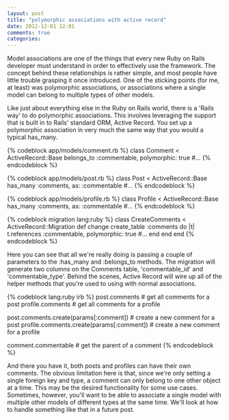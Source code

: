 ```yaml
---
layout: post
title: "polymorphic associations with active record"
date: 2012-12-01 12:01
comments: true
categories: 
---
```


Model associations are one of the things that every new Ruby on Rails developer must understand in order to effectively use the framework.  The concept behind these relationships is rather simple, and most people have little trouble grasping it once introduced.  One of the sticking points (for me, at least) was polymorphic associations, or associations where a single model can belong to multiple types of other models. 

<!--more-->

Like just about everything else in the Ruby on Rails world, there is a 'Rails way' to do polymorphic associations.  This involves leveraging the support that is built in to Rails' standard ORM, Active Record.  You set up a polymorphic association in very much the same way that you would a typical has_many.

{% codeblock app/models/comment.rb %}
class Comment < ActiveRecord::Base
  belongs_to :commentable, polymorphic: true
#...
{% endcodeblock %}

{% codeblock app/models/post.rb %}
class Post < ActiveRecord::Base
  has_many :comments, as: :commentable
#...
{% endcodeblock %}

{% codeblock app/models/profile.rb %}
class Profile < ActiveRecord::Base
  has_many :comments, as: :commentable
#...
{% endcodeblock %}

{% codeblock migration lang:ruby %}
class CreateComments < ActiveRecord::Migration
  def change
    create_table :comments do |t|
      t.references :commentable, polymorphic: true
      #...
    end
  end
end
{% endcodeblock %}

Here you can see that all we're really doing is passing a couple of parameters to the :has_many and :belongs_to methods.  The migration will generate two columns on the Comments table, 'commentable_id' and 'commentable_type'.  Behind the scenes, Active Record will wire up all of the helper methods that you're used to using with normal associations.

{% codeblock lang:ruby irb %}
post.comments  # get all comments for a post
profile.comments # get all comments for a profile

post.comments.create(params[:comment]) # create a new comment for a post
profile.comments.create(params[:comment]) # create a new comment for a profile

comment.commentable # get the parent of a comment
{% endcodeblock %}

And there you have it, both posts and profiles can have their own comments.  The obvious limitation here is that, since we're only setting a single foreign key and type, a comment can only belong to one other object at a time.  This may be the desired functionality for some use cases.  Sometimes, however, you'll want to be able to associate a single model with multiple other models of different types at the same time.  We'll look at how to handle something like that in a future post.

